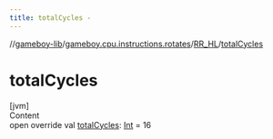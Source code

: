 ```yaml
---
title: totalCycles -
---
```

//[gameboy-lib](../../index.md)/[gameboy.cpu.instructions.rotates](../index.md)/[RR_HL](index.md)/[totalCycles](total-cycles.md)



# totalCycles  
[jvm]  
Content  
open override val [totalCycles](total-cycles.md): [Int](https://kotlinlang.org/api/latest/jvm/stdlib/kotlin/-int/index.html) = 16  



